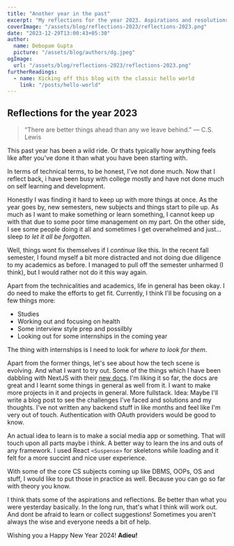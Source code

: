 ```yaml
---
title: "Another year in the past"
excerpt: "My reflections for the year 2023. Aspirations and resolutions for '24"
coverImage: "/assets/blog/reflections-2023/reflections-2023.png"
date: "2023-12-29T13:00:43+05:30"
author:
  name: Debopam Gupta
  picture: "/assets/blog/authors/dg.jpeg"
ogImage:
  url: "/assets/blog/reflections-2023/reflections-2023.png"
furtherReadings:
  - name: Kicking off this blog with the classic hello world
    link: "/posts/hello-world"
---
```


## Reflections for the year 2023

> “There are better things ahead than any we leave behind." — C.S. Lewis

This past year has been a wild ride. Or thats typically how anything feels like after you've done it than what you have been starting with.

In terms of technical terms, to be honest, I've not done much. Now that I reflect back, i have been busy with college mostly and have not done much on self learning and development.

Honestly I was finding it hard to keep up with more things at once. As the year goes by, new semesters, new subjects and things start to pile up. As much as I want to make something or learn something, I cannot keep up with that due to some poor time management on my part. On the other side, I see some people doing it all and sometimes I get overwhelmed and just... sleep _to let it all be forgotten_.

Well, things wont fix themselves if I _continue_ like this. In the recent fall semester, I found myself a bit more distracted and not doing due diligence to my academics as before. I managed to pull off the semester unharmed (I think), but I would rather not do it this way again.

Apart from the technicalities and academics, life in general has been okay. I do need to make the efforts to get fit. Currently, I think I'll be focusing on a few things more:

- Studies
- Working out and focusing on health
- Some interview style prep and possilbly
- Looking out for some internships in the coming year

The thing with internships is I need to look for _where to look for them_.

Apart from the former things, let's see about how the tech scene is evolving. And what I want to try out. Some of the things which I have been dabbling with NextJS with their <a href="https://nextjs.org/learn" data-link>new docs</a>. I'm liking it so far, the docs are great and I learnt some things in general as well from it. I want to make more projects in it and projects in general. More fullstack. Idea: Maybe I'll write a blog post to see the challenges I've faced and solutions and my thoughts. I've not written any backend stuff in like months and feel like I'm very out of touch. Authentication with OAuth providers would be good to know.

An actual idea to learn is to make a social media app or something. That will touch upon all parts maybe i think. A better way to learn the ins and outs of any framework. I used React `<Suspense>` for skeletons while loading and it felt for a more succint and nice user experience.

With some of the core CS subjects coming up like DBMS, OOPs, OS and stuff, I would like to put those in practice as well. Because you can go so far with theory you know.

I think thats some of the aspirations and reflections. Be better than what you were yesterday basically. In the long run, that's what I think will work out. And dont be afraid to learn or collect suggestions! Sometimes you aren't always the wise and everyone needs a bit of help.

Wishing you a Happy New Year 2024! **Adieu!**
